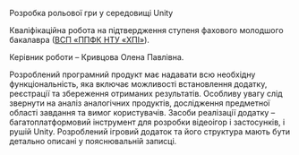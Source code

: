 Розробка рольової гри у середовищі Unitу

Кваліфікаційна робота на підтвердження ступеня фахового молодшого
бакалавра ([ВСП «ППФК НТУ «ХПІ»](http://polytechnic.poltava.ua)).

Керівник роботи – Кривцова Олена Павлівна.

Розроблений програмний продукт має надавати всю необхідну функціональність, яка включає можливості встановлення додатку, реєстрації та збереження отриманих результатів. Особливу увагу слід звернути на аналіз аналогічних продуктів, дослідження предметної області завдання та вимог користувачів. Засоби реалізації додатку – багатоплатформовий інструмент для розробки відеоігор і застосунків, і рушій Unity. Розроблений ігровий додаток та його структура мають бути детально описані у пояснювальній записці.

